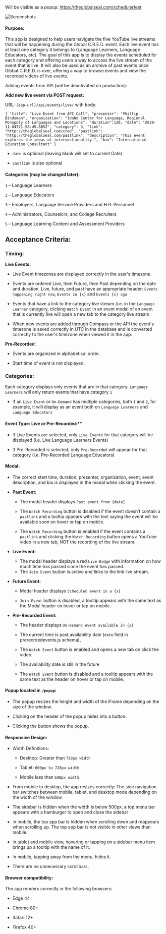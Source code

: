 Will be visible as a popup: https://theglobalseal.com/schedulertest 


![Screenshots](https://i.imgur.com/DXJRdaw.png)


#### Purpose:

This app is designed to help users navigate the five YouTube live streams that will be happening during the Global C.R.E.D. event. Each live event has at least one category it belongs to (Language Learners, Language Educators, etc). The goal of this app is to display the events scheduled for each category and offering users a way to access the live stream of the event that is live. It will also be used as an archive of past events once Global C.R.E.D. is over, offering a way to browse events and view the recorded videos of live events.

Adding events from API (will be deactivated on production): 

**Add new live event via POST request:**

URL:  `{app-url}/api/events/live/` with body:

`{
  "title": "Live Event from API Call",
  "presenter": "Phillip Bindeman",
  "organization": "Idaho Center for Language, Regional Monopoly of Languages and Locations",
  "duration":120,
  "date": "2020-11-04T21:58:49.585Z",
  "category": 3,
  "link": "http://theglobalseal.com/cred",
  "pastlink": "http://theglobalseal.com/pastlink",
  "description": "This event explores the ideas of intersectionality.",
  "bio": "International Education Consultant"
}`

* `date` is optional (leaving blank will set to current Date)

* `pastlink` is also optional

#### Categories (may be changed later):

`1` – Language Learners

`2` – Language Educators

`3` – Employers, Language Service Providers and H.R. Personnel

`4` – Administrators, Counselors, and College Recruiters

`5` – Language Learning Content and Assessment Providers

## Acceptance Criteria:

### Timing:

**Live Events:**

- Live Event timezones are displayed correctly in the user's timezone.

- Events are ordered Live, then Future, then Past depending on the date and duration. Live, future, and past have an appropriate header: `Events happening right now`, `Events in {x}` and `Events {x} ago`

- Events that have a link to the category live stream (i.e. in the `Language Learner` category, clicking `Watch Event` in an event modal of an event that is currently live will open a new tab to the category live stream.

- When new events are added through Compass or the API the event's timezone is saved correctly in UTC in the database and is converted correctly to the user's timezone when viewed it in the app.

 **Pre-Recorded**:

- Events are organized in alphabetical order.

- Start time of event is not displayed.

### Categories:

Each category displays only events that are in that category. `Language Learners` will only return events that have category `1`

- If an `Live Event` or `On-Demand` has multiple categories, both `1` and `2`, for example, it will display as an event both on `Language Learners` and `Language Educators`

#### Event Type: Live or Pre-Recorded:**

- If Live Events are selected, only `Live Events` for that category will be displayed (i.e. Live Language Learners Events)

- If Pre-Recorded is selected, only `Pre-Recorded` will appear for that category (i.e. Pre-Recorded Language Educators)

#### Modal:

- The correct start time, duration, presenter, organization, event, event description, and bio is displayed in the modal when clicking the event.

- **Past Event:** 
    - The modal header displays `Past event from {date}`

    - The `Watch Recording` button is disabled if the event doesn’t contain a `pastlink` and a tooltip appears with the text saying the event will be available soon on hover or tap on mobile.

    - The `Watch Recording` button is enabled if the event contains a `pastlink` and clicking the `Watch Recording` button opens a YouTube video in a new tab, NOT the recording of the live stream.

- **Live Event:**

    - The modal header displays a red `Live Badge` with information on how much time has passed since the event has passed.
    - The `Join Event` button is active and links to the link live stream.

- **Future Event:**

    * Modal header displays `Scheduled event in a {x}`

    * `Join Event` button is disabled, a tooltip appears with the same text as the Modal header on hover or tap on mobile.

- **Pre-Recorded Event:**

   * The header displays `On-demand event available in {x}` 

    * The current time is past availability date (`date` field in prerecrdedevents.js schema), 

    * The `Watch Event` button is enabled and opens a new tab on click the video.

    * The availability date is still in the future

    * The `Watch Event` button is disabled and a tooltip appears with the same text as the header on hover or tap on mobile.

#### Popup located in `/popup`:

* The popup resizes the height and width of the iFrame depending on the size of the window.

* Clicking on the header of the popup hides into a button.

* Clicking the button shows the popup.

#### Responsive Design:

- Width Definitions: 

    * Desktop: Greater than `720px width`

    * Tablet: `600px to 720px width`

    * Mobile less than `600px width`

* From mobile to desktop, the app resizes correctly: The side navigation bar switches between mobile, tablet, and desktop mode depending on the width of the window.

* The sidebar is hidden when the width is below 500px, a top menu bar appears with a hamburger to open and close the sidebar

* In mobile, the top app bar is hidden when scrolling down and reappears when scrolling up. The top app bar is not visible in other views than mobile.

* In tablet and mobile view, hovering or tapping on a sidebar menu item brings up a tooltip with the name of it.

* In mobile, tapping away from the menu, hides it.

* There are no unnecessary scrollbars.

#### Browser compatibility:

The app renders correctly in the following browsers:

- Edge 44

- Chrome 80+

- Safari 12+

- Firefox 40+